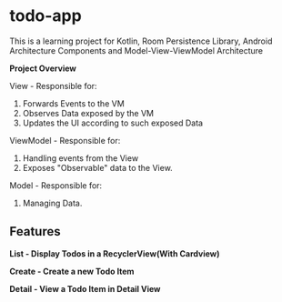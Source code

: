 # todo-app
This is a learning project for Kotlin, Room Persistence Library, Android Architecture Components and
Model-View-ViewModel Architecture

**Project Overview**

View - Responsible for:
1. Forwards Events to the VM
2. Observes Data exposed by the VM
3. Updates the UI according to such exposed Data
 

ViewModel - Responsible for:
1. Handling events from the View 
2. Exposes "Observable" data to the View. 
 
Model - Responsible for:
1. Managing Data.

## Features

**List - Display Todos in a RecyclerView(With Cardview)**

**Create - Create a new Todo Item** 

**Detail - View a Todo Item in Detail View**


